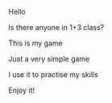 Hello

Is there anyone in 1+3 class?

This is my game

Just a very simple game

I use it to practise my skills

Enjoy it!
